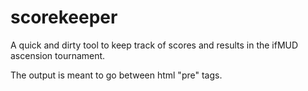 # scorekeeper

A quick and dirty tool to keep track of scores and results
in the ifMUD ascension tournament.

The output is meant to go between html "pre" tags.
